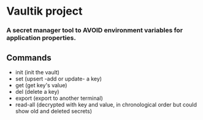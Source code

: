 # Vaultik project

### A secret manager tool to AVOID environment variables for application properties.

## Commands

* init (init the vault)
* set (upsert -add or update- a key)
* get (get key's value)
* del (delete a key)
* export (export to another terminal)
* read-all (decrypted with key and value, in chronological order but could show old and deleted secrets)